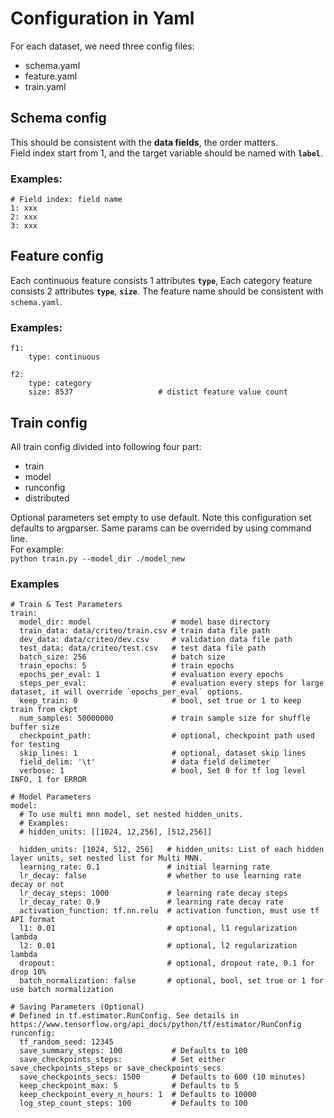 # Configuration in Yaml
For each dataset, we need three config files: 
- schema.yaml
- feature.yaml
- train.yaml

## Schema config
This should be consistent with the **data fields**, the order matters.  
Field index start from 1, and the target variable should be named with **`label`**.

### Examples:
```
# Field index: field name
1: xxx
2: xxx
3: xxx

```

## Feature config
Each continuous feature consists 1 attributes **`type`**, 
Each category feature consists 2 attributes **`type`**, **`size`**.
The feature name should be consistent with `schema.yaml`.

### Examples:
```
f1:                 
    type: continuous 
    
f2:                 
    type: category    
    size: 8537                   # distict feature value count  
```  

## Train config
All train config divided into following four part: 
- train 
- model
- runconfig
- distributed

Optional parameters set empty to use default.
Note this configuration set defaults to argparser. Same params can be overrided by using command line.  
For example:   
`python train.py --model_dir ./model_new`

### Examples
```
# Train & Test Parameters
train:
  model_dir: model                  # model base directory            
  train_data: data/criteo/train.csv # train data file path
  dev_data: data/criteo/dev.csv     # validation data file path 
  test_data: data/criteo/test.csv   # test data file path
  batch_size: 256                   # batch size
  train_epochs: 5                   # train epochs
  epochs_per_eval: 1                # evaluation every epochs
  steps_per_eval:                   # evaluation every steps for large dataset, it will override `epochs_per_eval` options. 
  keep_train: 0                     # bool, set true or 1 to keep train from ckpt
  num_samples: 50000000             # train sample size for shuffle buffer size
  checkpoint_path:                  # optional, checkpoint path used for testing  
  skip_lines: 1                     # optional, dataset skip lines
  field_delim: '\t'                 # data field delimeter
  verbose: 1                        # bool, Set 0 for tf log level INFO, 1 for ERROR 

# Model Parameters
model:
  # To use multi mnn model, set nested hidden_units.
  # Examples:
  # hidden_units: [[1024, 12,256], [512,256]] 
  
  hidden_units: [1024, 512, 256]   # hidden_units: List of each hidden layer units, set nested list for Multi MNN. 
  learning_rate: 0.1               # initial learning rate
  lr_decay: false                  # whether to use learning rate decay or not
  lr_decay_steps: 1000             # learning rate decay steps      
  lr_decay_rate: 0.9               # learning rate decay rate
  activation_function: tf.nn.relu  # activation function, must use tf API format
  l1: 0.01                         # optional, l1 regularization lambda
  l2: 0.01                         # optional, l2 regularization lambda
  dropout:                         # optional, dropout rate, 0.1 for drop 10%
  batch_normalization: false       # optional, bool, set true or 1 for use batch normalization
  
# Saving Parameters (Optional)
# Defined in tf.estimator.RunConfig. See details in https://www.tensorflow.org/api_docs/python/tf/estimator/RunConfig
runconfig:
  tf_random_seed: 12345
  save_summary_steps: 100           # Defaults to 100
  save_checkpoints_steps:           # Set either save_checkpoints_steps or save_checkpoints_secs
  save_checkpoints_secs: 1500       # Defaults to 600 (10 minutes)
  keep_checkpoint_max: 5            # Defaults to 5
  keep_checkpoint_every_n_hours: 1  # Defaults to 10000
  log_step_count_steps: 100         # Defaults to 100
```
  

